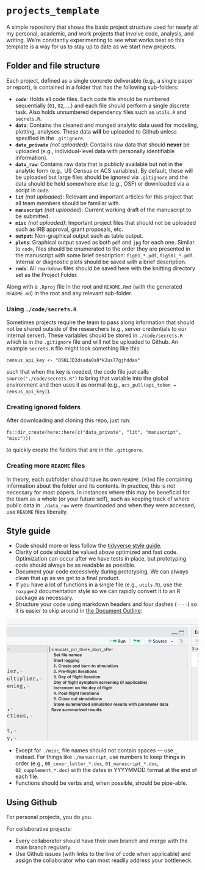 
<!-- README.md is generated from README.Rmd. Please edit that file -->

# `projects_template`

A simple repository that shows the basic project structure used for
nearly all my personal, academic, and work projects that involve code,
analysis, and writing. We’re constantly experimenting to see what works
best so this template is a way for us to stay up to date as we start new
projects.

## Folder and file structure

Each project, defined as a single concrete deliverable (e.g., a single
paper or report), is contained in a folder that has the following
sub-folders:

-   **`code`**: Holds all code files. Each code file should be numbered
    sequentially (`01`, `02`, …) and each file should perform a single
    discrete task. Also holds unnumbered dependency files such as
    `utils.R` and `secrets.R`.
-   **`data`**: Contains the cleaned and munged analytic data used for
    modeling, plotting, analyses. These data **will** be uploaded to
    Github unless specified in the `.gitignore`.
-   **`data_private`** *(not uploaded)*: Contains raw data that should
    **never** be uploaded (e.g., individual-level data with personally
    identifiable information).
-   **`data_raw`**: Contains raw data that is publicly available but not
    in the analytic form (e.g., US Census or ACS variables). By default,
    these will be uploaded but large files should be ignored via
    `.gitignore` and the data should be held somewhere else (e.g., OSF)
    or downloaded via a script in `code`.
-   **`lit`** *(not uploaded)*: Relevant and important articles for this
    project that all team members should be familiar with.
-   **`manuscript`** *(not uploaded)*: Current working draft of the
    manuscript to be submitted.
-   **`misc`** *(not uploaded)*: Important project files that should not
    be uploaded such as IRB approval, grant proposals, etc.
-   **`output`**: Non-graphical output such as table output.
-   **`plots`**: Graphical output saved as both `pdf` and `jpg` for each
    one. Similar to `code`, files should be enumerated to the order they
    are presented in the manuscript with some brief description:
    `fig01_*.pdf`, `figS01_*.pdf`. Internal or diagnostic plots should
    be saved with a brief description.
-   **`rmds`**: All `rmarkdown` files should be saved here with the
    knitting directory set as the Project Folder.

Along with a `.Rproj` file in the root and `README.Rmd` (with the
generated `README.md`) in the root and any relevant sub-folder.

### Using `./code/secrets.R`

Sometimes projects require the team to pass along information that
should not be shared outside of the researchers (e.g., server
credentials to our internal server). These variables should be stored in
`./code/secrets.R` which is in the `.gitignore` file and will not be
uploaded to Github. An example `secrets.R` file might look something
like this:

    census_api_key <- "DSKLJD3dsada0s8*k2us77gjhddas"

such that when the key is needed, the code file just calls
`source("./code/secrets.R")` to bring that variable into the global
environment and then uses it as normal (e.g.,
`acs_pull(api_token = census_api_key)`).

### Creating ignored folders

After downloading and cloning this repo, just run:

    fs::dir_create(here::here(c("data_private", "lit", "manuscript", "misc")))

to quickly create the folders that are in the `.gitignore`.

### Creating more `README` files

In theory, each subfolder should have its own `README.[R]md` file
containing information about the folder and its contents. In practice,
this is not necessary for most papers. In instances where this may be
beneficial for the team as a whole (or your future self), such as
keeping track of where public data in `./data_raw` were downloaded and
when they were accessed, use `README` files liberally.

## Style guide

-   Code should more or less follow the [tidyverse style
    guide](https://style.tidyverse.org/).
-   Clarity of code should be valued above optimized and fast code.
    Optimization can occur after we have tests in place, but prototyping
    code should always be as readable as possible.
-   Document your code excessively during prototyping. We can always
    clean that up as we get to a final product.
-   If you have a lot of functions in a single file (e.g., `utils.R`),
    use the `roxygen2` documentation style so we can rapidly convert it
    to an R package as necessary.
-   Structure your code using markdown headers and four dashes (`----`)
    so it is easier to skip around in [the Document
    Outline](https://blog.rstudio.com/2020/12/02/rstudio-v1-4-preview-little-things/):

![](./plots/example_screenshot.png)

-   Except for `./misc`, file names should not contain spaces — use `_`
    instead. For things like `./manuscript`, use numbers to keep things
    in order (e.g., `00_cover_letter_*.doc`, `01_manuscript_*.doc`,
    `02_supplement_*.doc`) with the dates in YYYYMMDD format at the end
    of each file.
-   Functions should be verbs and, when possible, should be pipe-able.

## Using Github

For personal projects, you do you.

For collaborative projects:

-   Every collaborator should have their own branch and merge with the
    main branch regularly.
-   Use Github issues (with links to the line of code when applicable)
    and assign the collaborator who can most readily address your
    bottleneck.
